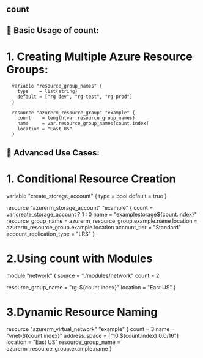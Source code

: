 ## count
## 🔧 Basic Usage of count:
 # 1. Creating Multiple Azure Resource Groups:
      variable "resource_group_names" {
        type    = list(string)
        default = ["rg-dev", "rg-test", "rg-prod"]
      }
      
      resource "azurerm_resource_group" "example" {
        count    = length(var.resource_group_names)
        name     = var.resource_group_names[count.index]
        location = "East US"
      }

## 🧠 Advanced Use Cases:
 # 1. Conditional Resource Creation
variable "create_storage_account" {
  type    = bool
  default = true
}

resource "azurerm_storage_account" "example" {
  count                    = var.create_storage_account ? 1 : 0
  name                     = "examplestorage${count.index}"
  resource_group_name      = azurerm_resource_group.example.name
  location                 = azurerm_resource_group.example.location
  account_tier             = "Standard"
  account_replication_type = "LRS"
}

 # 2.Using count with Modules
module "network" {
  source = "./modules/network"
  count  = 2

  resource_group_name = "rg-${count.index}"
  location            = "East US"
}

 # 3.Dynamic Resource Naming
resource "azurerm_virtual_network" "example" {
  count               = 3
  name                = "vnet-${count.index}"
  address_space       = ["10.${count.index}.0.0/16"]
  location            = "East US"
  resource_group_name = azurerm_resource_group.example.name
}
